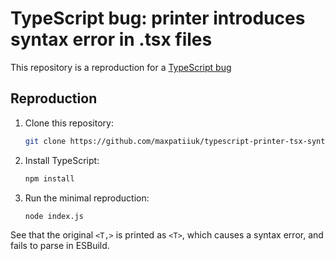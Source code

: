 # TypeScript bug: printer introduces syntax error in .tsx files

This repository is a reproduction for a
[TypeScript bug](https://github.com/microsoft/TypeScript/issues/59150)

## Reproduction

1. Clone this repository:

   ```bash
   git clone https://github.com/maxpatiiuk/typescript-printer-tsx-syntax-error
   ```

2. Install TypeScript:

   ```bash
   npm install
   ```

3. Run the minimal reproduction:

   ```bash
   node index.js
   ```

See that the original `<T,>` is printed as `<T>`, which causes a syntax error,
and fails to parse in ESBuild.
